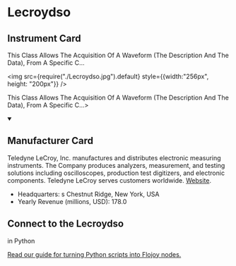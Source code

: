
# Lecroydso


## Instrument Card

<div className="flex">

<div>

This Class Allows The Acquisition Of A Waveform (The Description And The Data), From A Specific C...

</div>

<img src={require("./Lecroydso.jpg").default} style={{width:"256px", height: "200px"}} />

</div>

This Class Allows The Acquisition Of A Waveform (The Description And The Data), From A Specific C...>

<details open>
<summary><h2>Manufacturer Card</h2></summary>

Teledyne LeCroy, Inc. manufactures and distributes electronic measuring instruments. The Company produces analyzers, measurement, and testing solutions including oscilloscopes, production test digitizers, and electronic components. Teledyne LeCroy serves customers worldwide. <a href="https://www.teledynelecroy.com/">Website</a>.

<ul>
  <li>Headquarters: s	Chestnut Ridge, New York, USA</li>
  <li>Yearly Revenue (millions, USD): 178.0</li>
</ul>
</details>

## Connect to the Lecroydso
 in Python

[Read our guide for turning Python scripts into Flojoy nodes.](https://docs.flojoy.ai/custom-nodes/creating-custom-node/)


